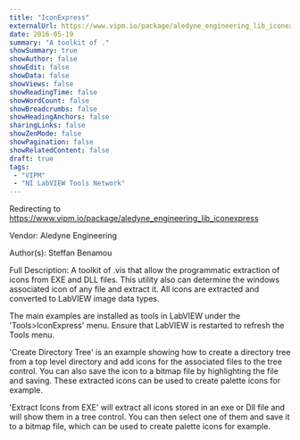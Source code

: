 ```yaml
---
title: "IconExpress"
externalUrl: https://www.vipm.io/package/aledyne_engineering_lib_iconexpress
date: 2016-05-19
summary: "A toolkit of ."
showSummary: true
showAuthor: false
showEdit: false
showData: false
showViews: false
showReadingTime: false
showWordCount: false
showBreadcrumbs: false
showHeadingAnchors: false
sharingLinks: false
showZenMode: false
showPagination: false
showRelatedContent: false
draft: true
tags:
 - "VIPM"
 - "NI LabVIEW Tools Network"
---
```


Redirecting to https://www.vipm.io/package/aledyne_engineering_lib_iconexpress

Vendor: Aledyne Engineering

Author(s): Steffan Benamou
 
Full Description:
A toolkit of .vis that allow the programmatic extraction of icons from EXE and DLL files.  This utility also can determine the windows associated icon of any file and extract it.  All icons are extracted and converted to LabVIEW image data types.

The main examples are installed as tools in LabVIEW under the 'Tools>IconExpress' menu.  Ensure that LabVIEW is restarted to refresh the Tools menu.

'Create Directory Tree' is an example showing how to create a directory tree from a top level directory and add icons for the associated files to the tree control.  You can also save the icon to a bitmap file by highlighting the file and saving.  These extracted icons can be used to create palette icons for example.

'Extract Icons from EXE' will extract all icons stored in an exe or Dll file and will show them in a tree control.  You can then select one of them and save it to a bitmap file, which can be used to create palette icons for example.